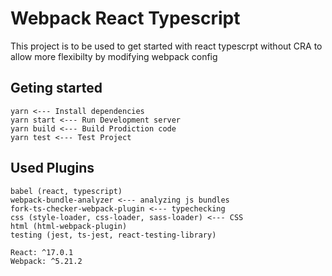 # Webpack React Typescript

This project is to be used to get started with react typescrpt without CRA to allow more flexibilty by modifying webpack config

## Geting started

```
yarn <--- Install dependencies
yarn start <--- Run Development server
yarn build <--- Build Prodiction code
yarn test <--- Test Project
```

## Used Plugins

```
babel (react, typescript)
webpack-bundle-analyzer <--- analyzing js bundles
fork-ts-checker-webpack-plugin <--- typechecking
css (style-loader, css-loader, sass-loader) <--- CSS
html (html-webpack-plugin)
testing (jest, ts-jest, react-testing-library)

React: ^17.0.1
Webpack: ^5.21.2
```
